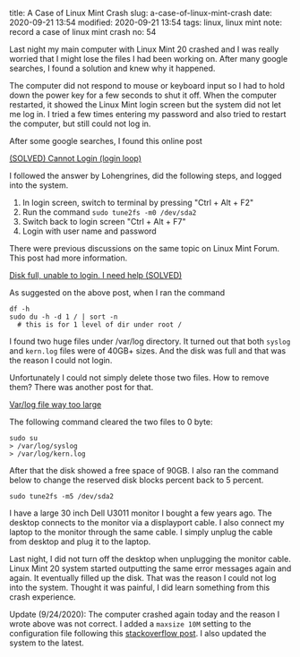 title: A Case of Linux Mint Crash
slug: a-case-of-linux-mint-crash
date: 2020-09-21 13:54
modified: 2020-09-21 13:54
tags: linux, linux mint
note: record a case of linux mint crash
no: 54

Last night my main computer with Linux Mint 20 crashed and I was really worried
that I might lose the files I had been working on.  After many google searches,
I found a solution and knew why it happened.  

The computer did not respond to mouse or keyboard input so I had to hold down
the power key for a few seconds to shut it off.  When the computer restarted,
it showed the Linux Mint login screen but the system did not let me log in. I
tried a few times entering my password and also tried to restart the computer,
but still could not log in. 

After some google searches, I found this online post

[(SOLVED) Cannot Login (login loop)](https://forums.linuxmint.com/viewtopic.php?f=57&t=261704)

I followed the answer by Lohengrines, did the following steps, and logged 
into the system.

1. In login screen, switch to terminal by pressing "Ctrl + Alt + F2"
2. Run the command `sudo tune2fs -m0 /dev/sda2`
3. Switch back to login screen "Ctrl + Alt + F7"
4. Login with user name and password

There were previous discussions on the same topic on Linux Mint Forum.  This
post had more information.

[Disk full, unable to login. I need help (SOLVED)](https://forums.linuxmint.com/viewtopic.php?f=90&t=253502)

As suggested on the above post, when I ran the command 

```
df -h
sudo du -h -d 1 / | sort -n  
  # this is for 1 level of dir under root /
```

I found two huge files under /var/log directory.  It turned out that both
`syslog` and `kern.log` files were of 40GB+ sizes. And the disk was full and
that was the reason I could not login.  

Unfortunately I could not simply delete those two files.  How to remove them? 
There was another post for that. 

[Var/log file way too large](https://forums.linuxmint.com/viewtopic.php?t=233943)

The following command cleared the two files to 0 byte:

```
sudo su
> /var/log/syslog
> /var/log/kern.log
```

After that the disk showed a free space of 90GB. I also ran the command 
below to change the reserved disk blocks percent back to 5 percent. 

```
sudo tune2fs -m5 /dev/sda2
```

I have a large 30 inch Dell U3011 monitor I bought a few years ago. The desktop 
connects to the monitor via a displayport cable.  I also connect my laptop to 
the monitor through the same cable. I simply unplug the cable from desktop and 
plug it to the laptop. 

Last night, I did not turn off the desktop when unplugging the monitor cable.
Linux Mint 20 system started outputting the same error messages again and
again.  It eventually filled up the disk. That was the reason I could not log
into the system. Thought it was painful, I did learn something from this 
crash experience.

Update (9/24/2020): The computer crashed again today and the reason I wrote above 
was not correct. I added a `maxsize 10M` setting to the configuration file following 
this 
[stackoverflow post](https://stackoverflow.com/questions/35638219/ubuntu-large-syslog-and-kern-log-files).
I also updated the system to the latest.  
